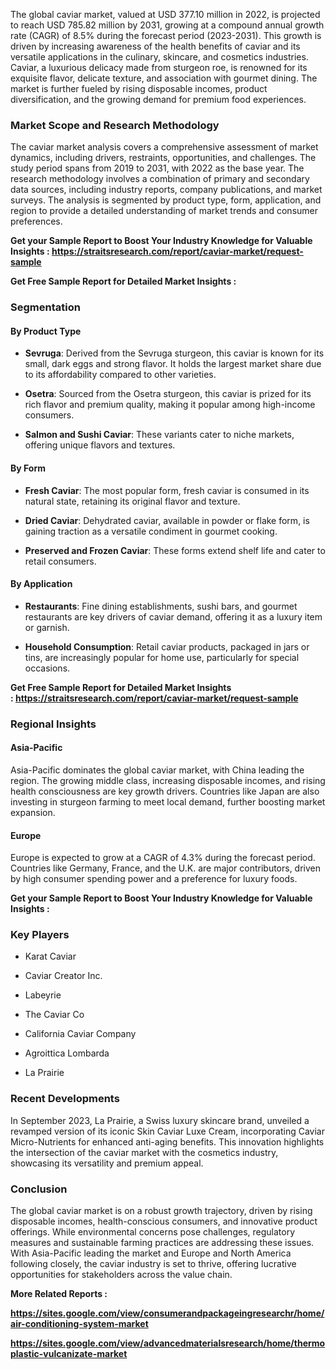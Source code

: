 <p>The global caviar market, valued at USD 377.10 million in 2022, is projected to reach USD 785.82 million by 2031, growing at a compound annual growth rate (CAGR) of 8.5% during the forecast period (2023-2031). This growth is driven by increasing awareness of the health benefits of caviar and its versatile applications in the culinary, skincare, and cosmetics industries. Caviar, a luxurious delicacy made from sturgeon roe, is renowned for its exquisite flavor, delicate texture, and association with gourmet dining. The market is further fueled by rising disposable incomes, product diversification, and the growing demand for premium food experiences.</p>
<h3><strong>Market Scope and Research Methodology</strong></h3>
<p>The caviar market analysis covers a comprehensive assessment of market dynamics, including drivers, restraints, opportunities, and challenges. The study period spans from 2019 to 2031, with 2022 as the base year. The research methodology involves a combination of primary and secondary data sources, including industry reports, company publications, and market surveys. The analysis is segmented by product type, form, application, and region to provide a detailed understanding of market trends and consumer preferences.</p>
<p><strong>Get your Sample Report to Boost Your Industry Knowledge for Valuable Insights :&nbsp;<a href="https://straitsresearch.com/report/caviar-market/request-sample">https://straitsresearch.com/report/caviar-market/request-sample</a>&nbsp;</strong></p>
<p><strong>Get Free Sample Report for Detailed Market Insights :&nbsp;</strong></p>
<h3><strong>Segmentation</strong></h3>
<h4><strong>By Product Type</strong></h4>
<ul>
<li>
<p><strong>Sevruga</strong>: Derived from the Sevruga sturgeon, this caviar is known for its small, dark eggs and strong flavor. It holds the largest market share due to its affordability compared to other varieties.</p>
</li>
<li>
<p><strong>Osetra</strong>: Sourced from the Osetra sturgeon, this caviar is prized for its rich flavor and premium quality, making it popular among high-income consumers.</p>
</li>
<li>
<p><strong>Salmon and Sushi Caviar</strong>: These variants cater to niche markets, offering unique flavors and textures.</p>
</li>
</ul>
<h4><strong>By Form</strong></h4>
<ul>
<li>
<p><strong>Fresh Caviar</strong>: The most popular form, fresh caviar is consumed in its natural state, retaining its original flavor and texture.</p>
</li>
<li>
<p><strong>Dried Caviar</strong>: Dehydrated caviar, available in powder or flake form, is gaining traction as a versatile condiment in gourmet cooking.</p>
</li>
<li>
<p><strong>Preserved and Frozen Caviar</strong>: These forms extend shelf life and cater to retail consumers.</p>
</li>
</ul>
<h4><strong>By Application</strong></h4>
<ul>
<li>
<p><strong>Restaurants</strong>: Fine dining establishments, sushi bars, and gourmet restaurants are key drivers of caviar demand, offering it as a luxury item or garnish.</p>
</li>
<li>
<p><strong>Household Consumption</strong>: Retail caviar products, packaged in jars or tins, are increasingly popular for home use, particularly for special occasions.</p>
</li>
</ul>
<p><strong> Get Free Sample Report for Detailed Market Insights :&nbsp;<a href="https://straitsresearch.com/report/caviar-market/request-sample">https://straitsresearch.com/report/caviar-market/request-sample</a>&nbsp;</strong></p>
<h3><strong>Regional Insights</strong></h3>
<h4><strong>Asia-Pacific</strong></h4>
<p>Asia-Pacific dominates the global caviar market, with China leading the region. The growing middle class, increasing disposable incomes, and rising health consciousness are key growth drivers. Countries like Japan are also investing in sturgeon farming to meet local demand, further boosting market expansion.</p>
<h4><strong>Europe</strong></h4>
<p>Europe is expected to grow at a CAGR of 4.3% during the forecast period. Countries like Germany, France, and the U.K. are major contributors, driven by high consumer spending power and a preference for luxury foods.</p>
<p><strong>Get your Sample Report to Boost Your Industry Knowledge for Valuable Insights :&nbsp;</strong></p>
<h3><strong>Key Players</strong></h3>
<ul>
<li>
<p>Karat Caviar</p>
</li>
<li>
<p>Caviar Creator Inc.</p>
</li>
<li>
<p>Labeyrie</p>
</li>
<li>
<p>The Caviar Co</p>
</li>
<li>
<p>California Caviar Company</p>
</li>
<li>
<p>Agroittica Lombarda</p>
</li>
<li>
<p>La Prairie</p>
</li>
</ul>
<h3><strong>Recent Developments</strong></h3>
<p>In September 2023, La Prairie, a Swiss luxury skincare brand, unveiled a revamped version of its iconic Skin Caviar Luxe Cream, incorporating Caviar Micro-Nutrients for enhanced anti-aging benefits. This innovation highlights the intersection of the caviar market with the cosmetics industry, showcasing its versatility and premium appeal.</p>
<h3><strong>Conclusion</strong></h3>
<p>The global caviar market is on a robust growth trajectory, driven by rising disposable incomes, health-conscious consumers, and innovative product offerings. While environmental concerns pose challenges, regulatory measures and sustainable farming practices are addressing these issues. With Asia-Pacific leading the market and Europe and North America following closely, the caviar industry is set to thrive, offering lucrative opportunities for stakeholders across the value chain.</p>
<p><strong>More Related Reports :&nbsp;</strong></p>
<p><strong><a href="https://sites.google.com/view/consumerandpackageingresearchr/home/air-conditioning-system-market">https://sites.google.com/view/consumerandpackageingresearchr/home/air-conditioning-system-market</a></strong></p>
<p><strong><a href="https://sites.google.com/view/advancedmaterialsresearch/home/thermoplastic-vulcanizate-market">https://sites.google.com/view/advancedmaterialsresearch/home/thermoplastic-vulcanizate-market</a></strong></p>
